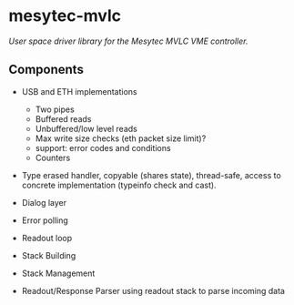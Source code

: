 # mesytec-mvlc

*User space driver library for the Mesytec MVLC VME controller.*

## Components

* USB and ETH implementations
  - Two pipes
  - Buffered reads
  - Unbuffered/low level reads
  - Max write size checks (eth packet size limit)?
  - support: error codes and conditions
  - Counters

* Type erased handler, copyable (shares state), thread-safe, access to concrete
  implementation (typeinfo check and cast).

* Dialog layer 
* Error polling
* Readout loop
* Stack Building
* Stack Management
* Readout/Response Parser using readout stack to parse incoming data
